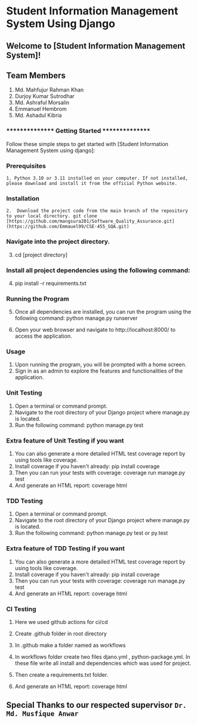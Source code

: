 #     Student Information Management System Using Django
## Welcome to [Student Information Management System]!

## Team Members

1. Md. Mahfujur Rahman Khan
2. Durjoy Kumar Sutrodhar
3. Md. Ashraful Morsalin
4. Emmanuel Hembrom
5. Md. Ashadul Kibria

### ************** Getting Started **************

Follow these simple steps to get started with [Student Information Management System using django]:
### Prerequisites

    1. Python 3.10 or 3.11 installed on your computer. If not installed, please download and install it from the official Python website.

### Installation

    2.  Download the project code from the main branch of the repository to your local directory. git clone [https://github.com/mangsura201/Software_Quality_Assurance.git](https://github.com/Emmauel99/CSE-455_SQA.git)

### Navigate into the project directory.

   3. cd [project directory]

### Install all project dependencies using the following command:

   4. pip install -r requirements.txt

### Running the Program

   5. Once all dependencies are installed, you can run the program using the following command: python manage.py runserver

   6.  Open your web browser and navigate to http://localhost:8000/ to access the application.

### Usage

  1.  Upon running the program, you will be prompted with a home screen.
  2.  Sign in as an admin to explore the features and functionalities of the application.

### Unit Testing

   1. Open a terminal or command prompt.
   2. Navigate to the root directory of your Django project where manage.py is located.
   3. Run the following command: python manage.py test

### Extra feature of Unit Testing if you want

   1. You can also generate a more detailed HTML test coverage report by using tools like coverage.
   2. Install coverage if you haven't already: pip install coverage
   3. Then you can run your tests with coverage: coverage run manage.py test
   4. And generate an HTML report: coverage html

### TDD Testing

   1. Open a terminal or command prompt.
   2. Navigate to the root directory of your Django project where manage.py is located.
   3. Run the following command: python manage.py test or py.test

### Extra feature of TDD Testing if you want

   1. You can also generate a more detailed HTML test coverage report by using tools like coverage.
   2. Install coverage if you haven't already: pip install coverage
   3. Then you can run your tests with coverage: coverage run manage.py test
   4. And generate an HTML report: coverage html

### CI Testing

   1. Here we used github actions for ci/cd
   2. Create .github folder in root directory
   3. In .github make a folder named as workflows
   4. In workflows folder create two files djano.yml , python-package.yml. In these file write all install and dependencies which was used for project.
   5. Then create a requirements.txt folder.

   4. And generate an HTML report: coverage html

## Special Thanks to our respected supervisor `Dr. Md. Musfique Anwar` 
